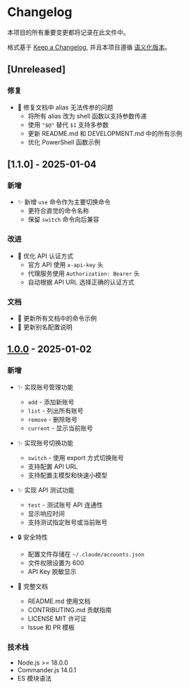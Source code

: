 # Changelog

本项目的所有重要变更都将记录在此文件中。

格式基于 [Keep a Changelog](https://keepachangelog.com/zh-CN/1.0.0/),
并且本项目遵循 [语义化版本](https://semver.org/lang/zh-CN/)。

## [Unreleased]

### 修复

- 🐛 修复文档中 alias 无法传参的问题
  - 将所有 alias 改为 shell 函数以支持参数传递
  - 使用 `"$@"` 替代 `$1` 支持多参数
  - 更新 README.md 和 DEVELOPMENT.md 中的所有示例
  - 优化 PowerShell 函数示例

## [1.1.0] - 2025-01-04

### 新增

- ✨ 新增 `use` 命令作为主要切换命令
  - 更符合直觉的命令名称
  - 保留 `switch` 命令向后兼容

### 改进

- 🔧 优化 API 认证方式
  - 官方 API 使用 `x-api-key` 头
  - 代理服务使用 `Authorization: Bearer` 头
  - 自动根据 API URL 选择正确的认证方式

### 文档

- 📝 更新所有文档中的命令示例
- 📝 更新别名配置说明

## [1.0.0] - 2025-01-02

### 新增

- ✨ 实现账号管理功能
  - `add` - 添加新账号
  - `list` - 列出所有账号
  - `remove` - 删除账号
  - `current` - 显示当前账号

- ✨ 实现账号切换功能
  - `switch` - 使用 export 方式切换账号
  - 支持配置 API URL
  - 支持配置主模型和快速小模型

- ✨ 实现 API 测试功能
  - `test` - 测试账号 API 连通性
  - 显示响应时间
  - 支持测试指定账号或当前账号

- 🔒 安全特性
  - 配置文件存储在 `~/.claude/accounts.json`
  - 文件权限设置为 600
  - API Key 脱敏显示

- 📝 完整文档
  - README.md 使用文档
  - CONTRIBUTING.md 贡献指南
  - LICENSE MIT 许可证
  - Issue 和 PR 模板

### 技术栈

- Node.js >= 18.0.0
- Commander.js 14.0.1
- ES 模块语法

[1.0.0]: https://github.com/156554395/claude-account-switcher/releases/tag/v1.0.0
